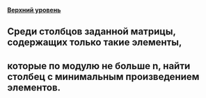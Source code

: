 **[Верхний уровень](https://github.com/KristianKuznetsov/JavaPractice)**

## Среди столбцов заданной  матрицы, содержащих только такие элементы, 
## которые по модулю не больше n, найти столбец с минимальным произведением элементов. 

